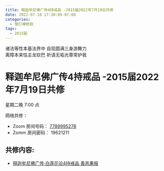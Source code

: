 ```yaml
---
title: 释迦牟尼佛广传4持戒品 -2015届2022年7月19日共修
date: 2022-07-18 17:30:09-07:00
categories:
  - 慧灯禅修班
tags:
  - 2015届
---
```

诸法等性本基法界中 自现圆满三身游舞力  
离障本来怙主龙钦巴 祈请无垢光尊常护我

# 释迦牟尼佛广传4持戒品 -2015届2022年7月19日共修

星期二晚 7:00 点

网络共修：

- Zoom 房间号码： [7789995278](https://us02web.zoom.us/j/7789995278?pwd=VjZmbWJFY2k2K0E5RVB2cTNIQmhqUT09)
- Zomm 房间密码： 19621211

## 共修内容:

- [释迦牟尼佛广传·白莲花论4持戒品 善恶果报](https://bj.cxb123.cc/ref/blhl/04/#heading-13)

